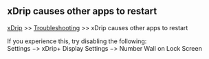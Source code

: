 ## xDrip causes other apps to restart
[xDrip](../README.md) >> [Troubleshooting](./Troubleshooting_page) >> xDrip causes other apps to restart  
  
If you experience this, try disabling the following:  
Settings &#8722;> xDrip+ Display Settings &#8722;> Number Wall on Lock Screen  
  
